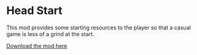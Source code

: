 # Head Start
This mod provides some starting resources to the player so that a casual game is less of a grind at the start.

[Download the mod here](https://mods.factorio.com/mod/head-start)